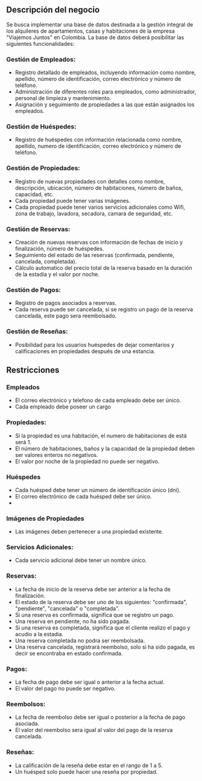 ## Descripción del negocio

Se busca implementar una base de datos destinada a la gestión integral de los alquileres de apartamentos, casas y habitaciones de la empresa "Viajemos Juntos" en Colombia. La base de datos deberá posibilitar las siguientes funcionalidades:

### Gestión de Empleados:
- Registro detallado de empleados, incluyendo información como nombre, apellido, número de identificación, correo electrónico y número de teléfono.
- Administración de diferentes roles para empleados, como administrador, personal de limpieza y mantenimiento.
- Asignación y seguimiento de propiedades a las que están asignados los empleados.

### Gestión de Huéspedes:
- Registro de huéspedes con información relacionada como nombre, apellido, numero de identificación, correo electrónico y número de teléfono.

### Gestión de Propiedades:	
- Registro de nuevas propiedades con detalles como nombre, descripción, ubicación, número de habitaciones, número de baños, capacidad, etc.
- Cada propiedad puede tener varias imágenes.
- Cada propiedad puede tener varios servicios adicionales como Wifi, zona de trabajo, lavadora, secadora, camara de seguridad, etc.

### Gestión de Reservas:
- Creación de nuevas reservas con información de fechas de inicio y finalización, número de huéspedes.
- Seguimiento del estado de las reservas (confirmada, pendiente, cancelada, completada).
- Cálculo automatico del precio total de la reserva basado en la duración de la estadía y el valor por noche.
  
### Gestión de Pagos:
- Registro de pagos asociados a reservas.
- Cada reserva puede ser cancelada, si se registro un pago de la reserva cancelada, este pago sera reembolsado.

### Gestión de Reseñas:
- Posibilidad para los usuarios huéspedes de dejar comentarios y calificaciones en propiedades después de una estancia.

## Restricciones

### Empleados
- El correo electrónico y telefono de cada empleado debe ser único.
- Cada empleado debe poseer un cargo

### Propiedades:
- Si la propiedad es una habitación, el numero de habitaciones de está será 1.
- El número de habitaciones, baños y la capacidad de la propiedad deben ser valores enteros no negativos.
- El valor por noche de la propiedad no puede ser negativo.

### Huéspedes
- Cada huésped debe tener un número de identificación único (dni).
- El correo electrónico de cada huésped debe ser único.
- 
### Imágenes de Propiedades
- Las imágenes deben pertenecer a una propiedad existente.

### Servicios Adicionales:
- Cada servicio adicional debe tener un nombre único.

### Reservas:
- La fecha de inicio de la reserva debe ser anterior a la fecha de finalización.
- El estado de la reserva debe ser uno de los siguientes: "confirmada", "pendiente", "cancelada" o "completada".
- Si una reserva es confirmada, significa que se registro un pago.
- Una reserva en pendiente, no ha sido pagada.
- Si una reserva es completada, significa que el cliente realizo el pago y acudio a la estadia.
- Una reserva completada no podra ser reembolsada.
- Una reserva cancelada, registrará reembolso, solo si ha sido pagada, es decir se encontraba en estado confirmada.

### Pagos:
- La fecha de pago debe ser igual o anterior a la fecha actual.
- El valor del pago no puede ser negativo.

### Reembolsos:
- La fecha de reembolso debe ser igual o posterior a la fecha de pago asociada.
- El valor del reembolso sera igual al valor del pago de la reserva cancelada.

### Reseñas:
- La calificación de la reseña debe estar en el rango de 1 a 5.
- Un huésped solo puede hacer una reseña por propiedad.